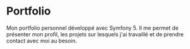 # Portfolio

Mon portfolio personnel développé avec Symfony 5. Il me permet de présenter mon profil, les projets sur lesquels j'ai travaillé et de prendre contact avec moi au besoin. 
